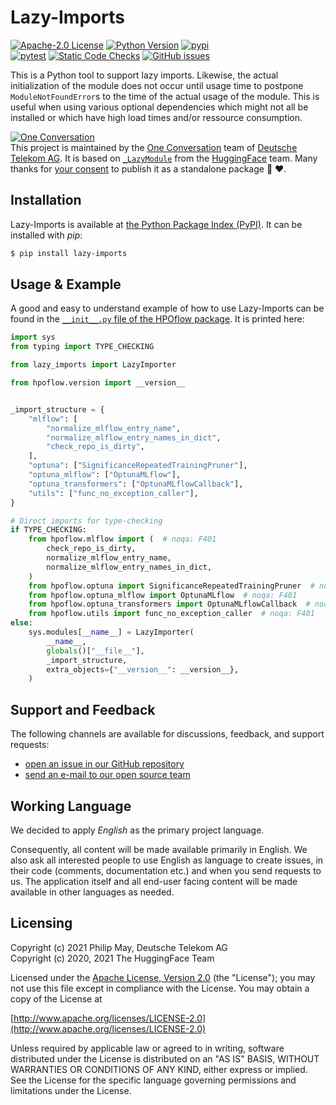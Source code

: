 # Lazy-Imports

[![Apache-2.0 License](https://img.shields.io/github/license/telekom/lazy-imports)](https://github.com/telekom/lazy-imports/blob/main/LICENSE)
[![Python Version](https://img.shields.io/pypi/pyversions/lazy-imports)](https://www.python.org)
[![pypi](https://img.shields.io/pypi/v/lazy-imports.svg)](https://pypi.python.org/pypi/lazy-imports)
<br/>
[![pytest](https://github.com/telekom/lazy-imports/actions/workflows/pytest.yml/badge.svg)](https://github.com/telekom/lazy-imports/actions/workflows/pytest.yml)
[![Static Code Checks](https://github.com/telekom/lazy-imports/actions/workflows/static_checks.yml/badge.svg)](https://github.com/telekom/lazy-imports/actions/workflows/static_checks.yml)
[![GitHub issues](https://img.shields.io/github/issues-raw/telekom/lazy-imports)](https://github.com/telekom/lazy-imports/issues)

This is a Python tool to support lazy imports.
Likewise, the actual initialization of the module does not occur until usage time
to postpone `ModuleNotFoundError`s to the time of the actual usage of the module.
This is useful when using various optional dependencies which might not all be
installed or which have high load times and/or ressource consumption.

[![One Conversation](https://raw.githubusercontent.com/telekom/lazy-imports/main/docs/source/imgs/1c-logo.png)](https://www.welove.ai/)
<br/>
This project is maintained by the [One Conversation](https://www.welove.ai/)
team of [Deutsche Telekom AG](https://www.telekom.com/).
It is based on
[`_LazyModule`](https://github.com/huggingface/transformers/blob/e218249b02465ec8b6029f201f2503b9e3b61feb/src/transformers/file_utils.py#L1945)
from the [HuggingFace](https://huggingface.co/) team. Many thanks for
[your consent](https://github.com/huggingface/transformers/issues/12861#issuecomment-886712209)
to publish it as a standalone package 🤗 ♥.

## Installation

Lazy-Imports is available at [the Python Package Index (PyPI)](https://pypi.org/project/lazy-imports/).
It can be installed with _pip_:

```bash
$ pip install lazy-imports
```

## Usage & Example

A good and easy to understand example of how to use Lazy-Imports can be found in the
[`__init__.py` file of the HPOflow package](https://github.com/telekom/HPOflow/blob/1b26f3b86cad607dd89a31fa9135256d956948cb/hpoflow/__init__.py).
It is printed here:

```python
import sys
from typing import TYPE_CHECKING

from lazy_imports import LazyImporter

from hpoflow.version import __version__


_import_structure = {
    "mlflow": [
        "normalize_mlflow_entry_name",
        "normalize_mlflow_entry_names_in_dict",
        "check_repo_is_dirty",
    ],
    "optuna": ["SignificanceRepeatedTrainingPruner"],
    "optuna_mlflow": ["OptunaMLflow"],
    "optuna_transformers": ["OptunaMLflowCallback"],
    "utils": ["func_no_exception_caller"],
}

# Direct imports for type-checking
if TYPE_CHECKING:
    from hpoflow.mlflow import (  # noqa: F401
        check_repo_is_dirty,
        normalize_mlflow_entry_name,
        normalize_mlflow_entry_names_in_dict,
    )
    from hpoflow.optuna import SignificanceRepeatedTrainingPruner  # noqa: F401
    from hpoflow.optuna_mlflow import OptunaMLflow  # noqa: F401
    from hpoflow.optuna_transformers import OptunaMLflowCallback  # noqa: F401
    from hpoflow.utils import func_no_exception_caller  # noqa: F401
else:
    sys.modules[__name__] = LazyImporter(
        __name__,
        globals()["__file__"],
        _import_structure,
        extra_objects={"__version__": __version__},
    )
```

## Support and Feedback

The following channels are available for discussions, feedback, and support requests:

- [open an issue in our GitHub repository](https://github.com/telekom/lazy-imports/issues/new/choose)
- [send an e-mail to our open source team](mailto:opensource@telekom.de)

## Working Language

We decided to apply _English_ as the primary project language.

Consequently, all content will be made available primarily in English. We also ask all interested
people to use English as language to create issues, in their code (comments, documentation etc.) and
when you send requests to us. The application itself and all end-user facing content will be made
available in other languages as needed.

## Licensing

Copyright (c) 2021 Philip May, Deutsche Telekom AG<br/>
Copyright (c) 2020, 2021 The HuggingFace Team

Licensed under the [Apache License, Version 2.0](https://github.com/telekom/lazy-imports/blob/main/LICENSE) (the "License");
you may not use this file except in compliance with the License.
You may obtain a copy of the License at

[http://www.apache.org/licenses/LICENSE-2.0](http://www.apache.org/licenses/LICENSE-2.0)

Unless required by applicable law or agreed to in writing, software
distributed under the License is distributed on an "AS IS" BASIS,
WITHOUT WARRANTIES OR CONDITIONS OF ANY KIND, either express or implied.
See the License for the specific language governing permissions and
limitations under the License.
